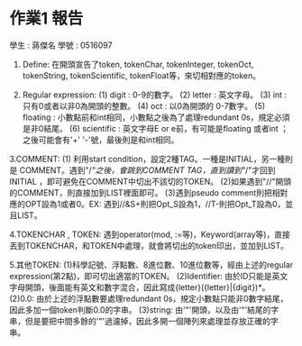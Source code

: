 # 作業1 報告

學生 : 蔣傑名
學號 : 0516097

1. Define:
	在開頭宣告了token, tokenChar, tokenInteger, tokenOct, tokenString, tokenScientific, tokenFloat等，來切相對應的token。

2. Regular expression: 
	(1) digit : 0-9的數字。
	(2) letter : 英文字母。
	(3) int : 只有0或者以非0為開頭的整數。
	(4) oct : 以0為開頭的 0-7數字。
	(5) floating : 小數點前和int相同，小數點之後為了處理redundant 0s，規定必須是非0結尾。
	(6) scientific : 英文字母E or e前，有可能是floating 或者int ；之後可能會有'+' '-'號，最後則是和int相同。

3.COMMENT:
	(1) 利用start condition，設定2種TAG。一種是INITIAL，另一種則是 COMMENT。遇到"/*"之後，會跳到COMMENT TAG，直到讀到"*/"才回到INITIAL
，即可避免在COMMENT中切出不該切的TOKEN。
	(2)如果遇到"//"開頭的COMMENT，則直接加到LIST裡面即可。
	(3)遇到pseudo comment則把相對應的OPT設為1或者0。EX: 遇到//&S+則把Opt_S設為1，//T-則把Opt_T設為0，並且LIST。

4.TOKENCHAR , TOKEN:
	遇到operator(mod, :=等)，Keyword(array等)，直接丟到TOKENCHAR，和TOKEN中處理，就會將切出的token印出，並加到LIST。

5.其他TOKEN:
	(1)科學記號、浮點數、8進位數、10進位數等，經由上述的regular expression(第2點)，即可切出適當的TOKEN。
	(2)Identifier: 由於ID只能是英文字母開頭，後面能有英文和數字混合，因此寫成{letter}({letter}|{digit})*。
	(2)0.0: 由於上述的浮點數要處理redundant 0s，規定小數點只能非0數字結尾，因此多加一個token判斷0.0的字串。
	(3)string: 由'"'開頭，以及由'"'結尾的字串，但是要把中間多餘的'"'過濾掉，因此多開一個陣列來處理並存放正確的字串。